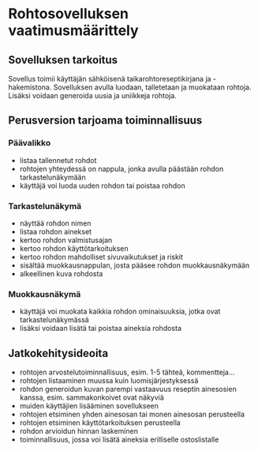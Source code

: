 # Rohtosovelluksen vaatimusmäärittely

## Sovelluksen tarkoitus
Sovellus toimii käyttäjän sähköisenä taikarohtoreseptikirjana ja -hakemistona. Sovelluksen avulla luodaan, talletetaan ja muokataan rohtoja. Lisäksi voidaan generoida uusia ja uniikkeja rohtoja.


## Perusversion tarjoama toiminnallisuus
### Päävalikko
* listaa tallennetut rohdot
* rohtojen yhteydessä on nappula, jonka avulla päästään rohdon tarkastelunäkymään
* käyttäjä voi luoda uuden rohdon tai poistaa rohdon

### Tarkastelunäkymä
* näyttää rohdon nimen
* listaa rohdon ainekset
* kertoo rohdon valmistusajan
* kertoo rohdon käyttötarkoituksen
* kertoo rohdon  mahdolliset sivuvaikutukset ja riskit
* sisältää muokkausnappulan, josta pääsee rohdon muokkausnäkymään
* alkeellinen kuva rohdosta

### Muokkausnäkymä
* käyttäjä voi muokata kaikkia rohdon ominaisuuksia, jotka ovat tarkastelunäkymässä
* lisäksi voidaan lisätä tai poistaa aineksia rohdosta

## Jatkokehitysideoita
* rohtojen arvostelutoiminnallisuus, esim. 1-5 tähteä, kommentteja...
* rohtojen listaaminen muussa kuin luomisjärjestyksessä
* rohdon generoidun kuvan parempi vastaavuus reseptin ainesosien kanssa, esim. sammakonkoivet ovat näkyviä
* muiden käyttäjien lisääminen sovellukseen
* rohtojen etsiminen yhden ainesosan tai monen ainesosan perusteella
* rohtojen etsiminen käyttötarkoituksen perusteella
* rohdon arvioidun hinnan laskeminen
* toiminnallisuus, jossa voi lisätä aineksia erilliselle ostoslistalle
